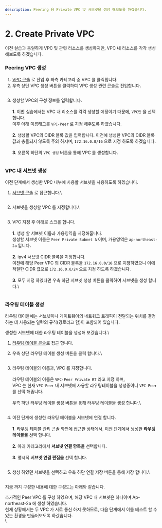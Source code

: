 ```yaml
---
description: Peering 용 Private VPC 및 서브넷을 생성 해보도록 하겠습니다.
---
```


# 2. Create Private VPC

이전 실습과 동일하게 VPC 및 관련 리소스를 생성하지만, VPC 내 리소스를 각각 생성 해보도록 하겠습니다.

### Peering VPC 생성

1. [VPC 콘솔](https://ap-northeast-2.console.aws.amazon.com/vpcconsole/home?region=ap-northeast-2#vpcs:) 로 진입 후 좌측 카테고리 중 VPC 를 클릭힙니다.
2. 우측 상단 VPC 생성 버튼을 클릭하여 VPC 생성 관련 콘솔로 진입합니다.

<figure><img src="../.gitbook/assets/image (10).png" alt=""><figcaption></figcaption></figure>

3. 생성할 VPC의 구성 정보를 입력합니다.\
   \
   **1.** 이번 실습에서는 VPC 내 리소스를 각각 생성할 예정이기 때문에, `VPC만` 을 선택 합니다.\
   이후 아래 이름태그를 `VPC-Peer` 로 지정 해주도록 하겠습니다.\
   \
   **2.** 생성할 VPC의 CIDR 블록 값을 입력합니다. 이전에 생성한 VPC의 CIDR 블록값과 충돌되지 않도록 주의 하시며, `172.16.0.0/16` 으로 지정 하도록 하겠습니다.\
   \
   **3.** 오른쪽 하단의 `VPC 생성` 버튼을 통해 VPC 를 생성합니다.

<figure><img src="../.gitbook/assets/image (11).png" alt=""><figcaption></figcaption></figure>

### VPC 내 서브넷 생성

이전 단계에서 생성한 VPC 내부에 사용할 서브넷을 사용하도록 하겠습니다.

1.  [서브넷 콘솔](https://ap-northeast-2.console.aws.amazon.com/vpcconsole/home?region=ap-northeast-2#subnets:) 로 접근합니다.\


    <figure><img src="../.gitbook/assets/image (5).png" alt=""><figcaption></figcaption></figure>
2.  서브넷을 생성할 VPC 를 지정합니다.\


    <figure><img src="../.gitbook/assets/image (1) (1).png" alt=""><figcaption></figcaption></figure>
3.  VPC 지정 후 아래로 스크롤 합니다.\
    \
    **1.** 생성 할 서브넷 이름과 가용영역을 지정해줍니다.\
    생성할 서브넷 이름은 `Peer Private Subnet A` 이며, 가용영역은 `ap-northeast-2a` 입니다.\
    \
    **2.** ipv4 서브넷 CIDR 블록을 지정합니다. \
    이전에 해당 Peer VPC 의 CIDR 블록을 `172.16.0.0/16` 으로 지정하였으니 이에 적절한 CIDR 값으로 `172.16.0.0/24` 으로 지정 하도록 하겠습니다.\
    \
    **3.** 모두 지정 하였다면 우측 하단 서브넷 생성 버튼을 클릭하여 서브넷을 생성 합니다.\


    <figure><img src="../.gitbook/assets/image (2) (1).png" alt=""><figcaption></figcaption></figure>

### 라우팅 테이블 생성

라우팅 테이블에는 서브넷이나 게이트웨이의 네트워크 트래픽이 전달되는 위치를 결정하는 데 사용되는 일련의 규칙(경로라고 함)이 포함되어 있습니다.

생성한 서브넷에 대한 라우팅 테이블을 생성해 보겠습니다.\


1. [라우팅 테이블 콘솔](https://ap-northeast-2.console.aws.amazon.com/vpcconsole/home?region=ap-northeast-2#RouteTables:)로 접근 합니다.
2.  우측 상단 라우팅 테이블 생성 버튼을 클릭 합니다.\


    <figure><img src="../.gitbook/assets/image (6).png" alt=""><figcaption></figcaption></figure>
3.  라우팅 테이블의 이름과, VPC 를 지정합니다.\
    \
    라우팅 테이블의 이름은 `VPC-Peer Private RT` 라고 지정 하며, \
    VPC 는 현재 `VPC-Peer` 내 서브넷에 사용할 라우팅테이블을 생성중이니 `VPC-Peer` 를 선택 해줍니다.\
    \
    우측 하단 라우팅 테이블 생성 버튼을 통해 라우팅 테이블을 생성 합니다.\


    <figure><img src="../.gitbook/assets/image (5) (1).png" alt=""><figcaption></figcaption></figure>
4. 이전 단계에 생성한 라우팅 테이블을 서브넷에 연결 합니다.\
   \
   **1.** 라우팅 테이블 관리 콘솔 화면에 접근한 상태에서, 이전 단계에서 생성한 **라우팅 테이블을** 선택 합니다.\
   \
   **2.** 아래 카테고리에서 **서브넷 연결 항목을** 선택합니다.\
   \
   **3.** 명시적 **서브넷 연결 편집을** 선택 합니다.

<figure><img src="../.gitbook/assets/image (14).png" alt=""><figcaption></figcaption></figure>

5.  생성 하였던 서브넷을 선택하고 우측 하단 연결 저장 버튼을 통해 저장 합니다.\


    <figure><img src="../.gitbook/assets/image (15).png" alt=""><figcaption></figcaption></figure>



지금 까지 구성한 내용에 대한 구성도는 아래와 같습니다.

추가적인 Peer VPC 를 구성 하였으며, 해당 VPC 내 서브넷은 하나이며 Ap-northeast-2a 에 생성 하였습니다.\
현재 상황에서는 두 VPC 가 서로 통신 하지 못하므로, 다음 단계에서 이를 테스트 할 수 있는 환경을 만들어보도록 하겠습니다.\
\


<figure><img src="../.gitbook/assets/image (16).png" alt=""><figcaption></figcaption></figure>
